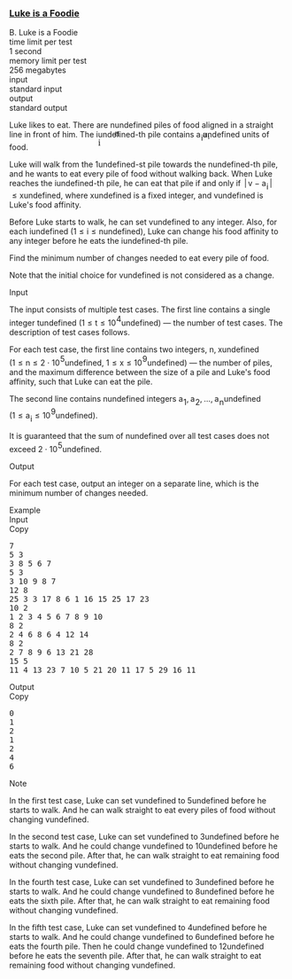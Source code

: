 <h3><a href="https://codeforces.com/contest/1704/problem/B" target="_blank" rel="noopener noreferrer">Luke is a Foodie</a></h3>
<div class="header"><div class="title">B. Luke is a Foodie</div><div class="time-limit"><div class="property-title">time limit per test</div>1 second</div><div class="memory-limit"><div class="property-title">memory limit per test</div>256 megabytes</div><div class="input-file input-standard"><div class="property-title">input</div>standard input</div><div class="output-file output-standard"><div class="property-title">output</div>standard output</div></div><div><p>Luke likes to eat. There are <span class="MathJax_Preview" style="color: inherit;"><span class="MJXp-math" id="MJXp-Span-1"><span class="MJXp-mi MJXp-italic" id="MJXp-Span-2">n</span></span></span><span class="MathJax MathJax_Processed" id="MathJax-Element-1-Frame" tabindex="0" style=""><nobr><span class="math" id="MathJax-Span-1"><span style="display: inline-block; position: relative; width: 0em; height: 0px; font-size: 122%;"><span style="position: absolute;"><span class="mrow" id="MathJax-Span-2"><span class="mi" id="MathJax-Span-3" style="font-family: MathJax_Math-italic;">n</span></span></span></span></span></nobr></span>undefined piles of food aligned in a straight line in front of him. The <span class="MathJax_Preview" style="color: inherit;"><span class="MJXp-math" id="MJXp-Span-3"><span class="MJXp-mi MJXp-italic" id="MJXp-Span-4">i</span></span></span><span class="MathJax MathJax_Processed" id="MathJax-Element-2-Frame" tabindex="0" style=""><nobr><span class="math" id="MathJax-Span-4"><span style="display: inline-block; position: relative; width: 0em; height: 0px; font-size: 122%;"><span style="position: absolute;"><span class="mrow" id="MathJax-Span-5"><span class="mi" id="MathJax-Span-6" style="font-family: MathJax_Math-italic;">i</span></span></span></span></span></nobr></span>undefined-th pile contains <span class="MathJax_Preview" style="color: inherit;"><span class="MJXp-math" id="MJXp-Span-5"><span class="MJXp-msubsup" id="MJXp-Span-6"><span class="MJXp-mi MJXp-italic" id="MJXp-Span-7" style="margin-right: 0.05em;">a</span><span class="MJXp-mi MJXp-italic MJXp-script" id="MJXp-Span-8" style="vertical-align: -0.4em;">i</span></span></span></span><span class="MathJax MathJax_Processed" id="MathJax-Element-3-Frame" tabindex="0" style=""><nobr><span class="math" id="MathJax-Span-7"><span style="display: inline-block; position: relative; width: 0em; height: 0px; font-size: 122%;"><span style="position: absolute;"><span class="mrow" id="MathJax-Span-8"><span class="msubsup" id="MathJax-Span-9"><span style="display: inline-block; position: relative; width: 0.823em; height: 0px;"><span style="position: absolute; clip: rect(3.34em, 1000.53em, 4.16em, -999.997em); top: -3.978em; left: 0em;"><span class="mi" id="MathJax-Span-10" style="font-family: MathJax_Math-italic;">a</span><span style="display: inline-block; width: 0px; height: 3.984em;"></span></span><span style="position: absolute; top: -3.803em; left: 0.53em;"><span class="mi" id="MathJax-Span-11" style="font-size: 70.7%; font-family: MathJax_Math-italic;">i</span><span style="display: inline-block; width: 0px; height: 3.984em;"></span></span></span></span></span></span></span></span></nobr></span>undefined units of food. </p><p>Luke will walk from the <span class="MathJax_Preview" style="color: inherit;"><span class="MJXp-math" id="MJXp-Span-9"><span class="MJXp-mn" id="MJXp-Span-10">1</span></span></span><span class="MathJax MathJax_Processing" id="MathJax-Element-4-Frame" tabindex="0"></span>undefined-st pile towards the <span class="MathJax_Preview" style="color: inherit;"><span class="MJXp-math" id="MJXp-Span-11"><span class="MJXp-mi MJXp-italic" id="MJXp-Span-12">n</span></span></span><span class="MathJax MathJax_Processing" id="MathJax-Element-5-Frame" tabindex="0"></span>undefined-th pile, and he wants to eat every pile of food without walking back. When Luke reaches the <span class="MathJax_Preview" style="color: inherit;"><span class="MJXp-math" id="MJXp-Span-13"><span class="MJXp-mi MJXp-italic" id="MJXp-Span-14">i</span></span></span><span class="MathJax MathJax_Processing" id="MathJax-Element-6-Frame" tabindex="0"></span>undefined-th pile, he can eat that pile if and only if <span class="MathJax_Preview" style="color: inherit;"><span class="MJXp-math" id="MJXp-Span-15"><span class="MJXp-mrow" id="MJXp-Span-16"><span class="MJXp-mo" id="MJXp-Span-17" style="margin-left: 0.167em; margin-right: 0.167em;">|</span></span><span class="MJXp-mi MJXp-italic" id="MJXp-Span-18">v</span><span class="MJXp-mo" id="MJXp-Span-19" style="margin-left: 0.267em; margin-right: 0.267em;">−</span><span class="MJXp-msubsup" id="MJXp-Span-20"><span class="MJXp-mi MJXp-italic" id="MJXp-Span-21" style="margin-right: 0.05em;">a</span><span class="MJXp-mi MJXp-italic MJXp-script" id="MJXp-Span-22" style="vertical-align: -0.4em;">i</span></span><span class="MJXp-mrow" id="MJXp-Span-23"><span class="MJXp-mo" id="MJXp-Span-24" style="margin-left: 0.167em; margin-right: 0.167em;">|</span></span><span class="MJXp-mo" id="MJXp-Span-25" style="margin-left: 0.333em; margin-right: 0.333em;">≤</span><span class="MJXp-mi MJXp-italic" id="MJXp-Span-26">x</span></span></span><span class="MathJax MathJax_Processing" id="MathJax-Element-7-Frame" tabindex="0"></span>undefined, where <span class="MathJax_Preview" style="color: inherit;"><span class="MJXp-math" id="MJXp-Span-27"><span class="MJXp-mi MJXp-italic" id="MJXp-Span-28">x</span></span></span><span class="MathJax MathJax_Processing" id="MathJax-Element-8-Frame" tabindex="0"></span>undefined is a fixed integer, and <span class="MathJax_Preview" style="color: inherit;"><span class="MJXp-math" id="MJXp-Span-29"><span class="MJXp-mi MJXp-italic" id="MJXp-Span-30">v</span></span></span><span class="MathJax MathJax_Processing" id="MathJax-Element-9-Frame" tabindex="0"></span>undefined is Luke's food affinity.</p><p>Before Luke starts to walk, he can set <span class="MathJax_Preview" style="color: inherit;"><span class="MJXp-math" id="MJXp-Span-31"><span class="MJXp-mi MJXp-italic" id="MJXp-Span-32">v</span></span></span><span class="MathJax MathJax_Processing" id="MathJax-Element-10-Frame" tabindex="0"></span>undefined to any integer. Also, for each <span class="MathJax_Preview" style="color: inherit;"><span class="MJXp-math" id="MJXp-Span-33"><span class="MJXp-mi MJXp-italic" id="MJXp-Span-34">i</span></span></span><span class="MathJax MathJax_Processing" id="MathJax-Element-11-Frame" tabindex="0"></span>undefined (<span class="MathJax_Preview" style="color: inherit;"><span class="MJXp-math" id="MJXp-Span-35"><span class="MJXp-mn" id="MJXp-Span-36">1</span><span class="MJXp-mo" id="MJXp-Span-37" style="margin-left: 0.333em; margin-right: 0.333em;">≤</span><span class="MJXp-mi MJXp-italic" id="MJXp-Span-38">i</span><span class="MJXp-mo" id="MJXp-Span-39" style="margin-left: 0.333em; margin-right: 0.333em;">≤</span><span class="MJXp-mi MJXp-italic" id="MJXp-Span-40">n</span></span></span><span class="MathJax MathJax_Processing" id="MathJax-Element-12-Frame" tabindex="0"></span>undefined), Luke can <span class="tex-font-style-it">change</span> his food affinity to any integer <span class="tex-font-style-bf">before</span> he eats the <span class="MathJax_Preview" style="color: inherit;"><span class="MJXp-math" id="MJXp-Span-41"><span class="MJXp-mi MJXp-italic" id="MJXp-Span-42">i</span></span></span><span class="MathJax MathJax_Processing" id="MathJax-Element-13-Frame" tabindex="0"></span>undefined-th pile.</p><p>Find the minimum number of <span class="tex-font-style-it">changes</span> needed to eat every pile of food.</p><p>Note that the initial choice for <span class="MathJax_Preview" style="color: inherit;"><span class="MJXp-math" id="MJXp-Span-43"><span class="MJXp-mi MJXp-italic" id="MJXp-Span-44">v</span></span></span><span class="MathJax MathJax_Processing" id="MathJax-Element-14-Frame" tabindex="0"></span>undefined is <span class="tex-font-style-bf">not</span> considered as a change.</p></div><div class="input-specification"><div class="section-title">Input</div><p>The input consists of multiple test cases. The first line contains a single integer <span class="MathJax_Preview" style="color: inherit;"><span class="MJXp-math" id="MJXp-Span-45"><span class="MJXp-mi MJXp-italic" id="MJXp-Span-46">t</span></span></span><span class="MathJax MathJax_Processing" id="MathJax-Element-15-Frame" tabindex="0"></span>undefined (<span class="MathJax_Preview" style="color: inherit;"><span class="MJXp-math" id="MJXp-Span-47"><span class="MJXp-mn" id="MJXp-Span-48">1</span><span class="MJXp-mo" id="MJXp-Span-49" style="margin-left: 0.333em; margin-right: 0.333em;">≤</span><span class="MJXp-mi MJXp-italic" id="MJXp-Span-50">t</span><span class="MJXp-mo" id="MJXp-Span-51" style="margin-left: 0.333em; margin-right: 0.333em;">≤</span><span class="MJXp-msubsup" id="MJXp-Span-52"><span class="MJXp-mn" id="MJXp-Span-53" style="margin-right: 0.05em;">10</span><span class="MJXp-mn MJXp-script" id="MJXp-Span-54" style="vertical-align: 0.5em;">4</span></span></span></span><span class="MathJax MathJax_Processing" id="MathJax-Element-16-Frame" tabindex="0"></span>undefined) — the number of test cases. The description of test cases follows.</p><p>For each test case, the first line contains two integers, <span class="MathJax_Preview" style="color: inherit;"><span class="MJXp-math" id="MJXp-Span-55"><span class="MJXp-mi MJXp-italic" id="MJXp-Span-56">n</span><span class="MJXp-mo" id="MJXp-Span-57" style="margin-left: 0em; margin-right: 0.222em;">,</span><span class="MJXp-mi MJXp-italic" id="MJXp-Span-58">x</span></span></span><span class="MathJax MathJax_Processing" id="MathJax-Element-17-Frame" tabindex="0"></span>undefined (<span class="MathJax_Preview" style="color: inherit;"><span class="MJXp-math" id="MJXp-Span-59"><span class="MJXp-mn" id="MJXp-Span-60">1</span><span class="MJXp-mo" id="MJXp-Span-61" style="margin-left: 0.333em; margin-right: 0.333em;">≤</span><span class="MJXp-mi MJXp-italic" id="MJXp-Span-62">n</span><span class="MJXp-mo" id="MJXp-Span-63" style="margin-left: 0.333em; margin-right: 0.333em;">≤</span><span class="MJXp-mn" id="MJXp-Span-64">2</span><span class="MJXp-mo" id="MJXp-Span-65" style="margin-left: 0.267em; margin-right: 0.267em;">⋅</span><span class="MJXp-msubsup" id="MJXp-Span-66"><span class="MJXp-mn" id="MJXp-Span-67" style="margin-right: 0.05em;">10</span><span class="MJXp-mn MJXp-script" id="MJXp-Span-68" style="vertical-align: 0.5em;">5</span></span></span></span><span class="MathJax MathJax_Processing" id="MathJax-Element-18-Frame" tabindex="0"></span>undefined, <span class="MathJax_Preview" style="color: inherit;"><span class="MJXp-math" id="MJXp-Span-69"><span class="MJXp-mn" id="MJXp-Span-70">1</span><span class="MJXp-mo" id="MJXp-Span-71" style="margin-left: 0.333em; margin-right: 0.333em;">≤</span><span class="MJXp-mi MJXp-italic" id="MJXp-Span-72">x</span><span class="MJXp-mo" id="MJXp-Span-73" style="margin-left: 0.333em; margin-right: 0.333em;">≤</span><span class="MJXp-msubsup" id="MJXp-Span-74"><span class="MJXp-mn" id="MJXp-Span-75" style="margin-right: 0.05em;">10</span><span class="MJXp-mn MJXp-script" id="MJXp-Span-76" style="vertical-align: 0.5em;">9</span></span></span></span><span class="MathJax MathJax_Processing" id="MathJax-Element-19-Frame" tabindex="0"></span>undefined) — the number of piles, and the maximum difference between the size of a pile and Luke's food affinity, such that Luke can eat the pile.</p><p>The second line contains <span class="MathJax_Preview" style="color: inherit;"><span class="MJXp-math" id="MJXp-Span-77"><span class="MJXp-mi MJXp-italic" id="MJXp-Span-78">n</span></span></span><span class="MathJax MathJax_Processing" id="MathJax-Element-20-Frame" tabindex="0"></span>undefined integers <span class="MathJax_Preview" style="color: inherit;"><span class="MJXp-math" id="MJXp-Span-79"><span class="MJXp-msubsup" id="MJXp-Span-80"><span class="MJXp-mi MJXp-italic" id="MJXp-Span-81" style="margin-right: 0.05em;">a</span><span class="MJXp-mn MJXp-script" id="MJXp-Span-82" style="vertical-align: -0.4em;">1</span></span><span class="MJXp-mo" id="MJXp-Span-83" style="margin-left: 0em; margin-right: 0.222em;">,</span><span class="MJXp-msubsup" id="MJXp-Span-84"><span class="MJXp-mi MJXp-italic" id="MJXp-Span-85" style="margin-right: 0.05em;">a</span><span class="MJXp-mn MJXp-script" id="MJXp-Span-86" style="vertical-align: -0.4em;">2</span></span><span class="MJXp-mo" id="MJXp-Span-87" style="margin-left: 0em; margin-right: 0.222em;">,</span><span class="MJXp-mo" id="MJXp-Span-88" style="margin-left: 0em; margin-right: 0em;">…</span><span class="MJXp-mo" id="MJXp-Span-89" style="margin-left: 0em; margin-right: 0.222em;">,</span><span class="MJXp-msubsup" id="MJXp-Span-90"><span class="MJXp-mi MJXp-italic" id="MJXp-Span-91" style="margin-right: 0.05em;">a</span><span class="MJXp-mi MJXp-italic MJXp-script" id="MJXp-Span-92" style="vertical-align: -0.4em;">n</span></span></span></span><span class="MathJax MathJax_Processing" id="MathJax-Element-21-Frame" tabindex="0"></span>undefined (<span class="MathJax_Preview" style="color: inherit;"><span class="MJXp-math" id="MJXp-Span-93"><span class="MJXp-mn" id="MJXp-Span-94">1</span><span class="MJXp-mo" id="MJXp-Span-95" style="margin-left: 0.333em; margin-right: 0.333em;">≤</span><span class="MJXp-msubsup" id="MJXp-Span-96"><span class="MJXp-mi MJXp-italic" id="MJXp-Span-97" style="margin-right: 0.05em;">a</span><span class="MJXp-mi MJXp-italic MJXp-script" id="MJXp-Span-98" style="vertical-align: -0.4em;">i</span></span><span class="MJXp-mo" id="MJXp-Span-99" style="margin-left: 0.333em; margin-right: 0.333em;">≤</span><span class="MJXp-msubsup" id="MJXp-Span-100"><span class="MJXp-mn" id="MJXp-Span-101" style="margin-right: 0.05em;">10</span><span class="MJXp-mn MJXp-script" id="MJXp-Span-102" style="vertical-align: 0.5em;">9</span></span></span></span><span class="MathJax MathJax_Processing" id="MathJax-Element-22-Frame" tabindex="0"></span>undefined).</p><p>It is guaranteed that the sum of <span class="MathJax_Preview" style="color: inherit;"><span class="MJXp-math" id="MJXp-Span-103"><span class="MJXp-mi MJXp-italic" id="MJXp-Span-104">n</span></span></span><span class="MathJax MathJax_Processing" id="MathJax-Element-23-Frame" tabindex="0"></span>undefined over all test cases does not exceed <span class="MathJax_Preview" style="color: inherit;"><span class="MJXp-math" id="MJXp-Span-105"><span class="MJXp-mn" id="MJXp-Span-106">2</span><span class="MJXp-mo" id="MJXp-Span-107" style="margin-left: 0.267em; margin-right: 0.267em;">⋅</span><span class="MJXp-msubsup" id="MJXp-Span-108"><span class="MJXp-mn" id="MJXp-Span-109" style="margin-right: 0.05em;">10</span><span class="MJXp-mn MJXp-script" id="MJXp-Span-110" style="vertical-align: 0.5em;">5</span></span></span></span><span class="MathJax MathJax_Processing" id="MathJax-Element-24-Frame" tabindex="0"></span>undefined.</p></div><div class="output-specification"><div class="section-title">Output</div><p>For each test case, output an integer on a separate line, which is the minimum number of changes needed.</p></div><div class="sample-tests"><div class="section-title">Example</div><div class="sample-test"><div class="input"><div class="title">Input<div title="Copy" data-clipboard-target="#id0049875002264041357" id="id00893037657528568" class="input-output-copier">Copy</div></div><pre id="id0049875002264041357"><div class="test-example-line test-example-line-even test-example-line-0">7</div><div class="test-example-line test-example-line-odd test-example-line-1">5 3</div><div class="test-example-line test-example-line-odd test-example-line-1">3 8 5 6 7</div><div class="test-example-line test-example-line-even test-example-line-2">5 3</div><div class="test-example-line test-example-line-even test-example-line-2">3 10 9 8 7</div><div class="test-example-line test-example-line-odd test-example-line-3">12 8</div><div class="test-example-line test-example-line-odd test-example-line-3">25 3 3 17 8 6 1 16 15 25 17 23</div><div class="test-example-line test-example-line-even test-example-line-4">10 2</div><div class="test-example-line test-example-line-even test-example-line-4">1 2 3 4 5 6 7 8 9 10</div><div class="test-example-line test-example-line-odd test-example-line-5">8 2</div><div class="test-example-line test-example-line-odd test-example-line-5">2 4 6 8 6 4 12 14</div><div class="test-example-line test-example-line-even test-example-line-6">8 2</div><div class="test-example-line test-example-line-even test-example-line-6">2 7 8 9 6 13 21 28</div><div class="test-example-line test-example-line-odd test-example-line-7">15 5</div><div class="test-example-line test-example-line-odd test-example-line-7">11 4 13 23 7 10 5 21 20 11 17 5 29 16 11</div></pre></div><div class="output"><div class="title">Output<div title="Copy" data-clipboard-target="#id0032891306980287494" id="id0044682178032060416" class="input-output-copier">Copy</div></div><pre id="id0032891306980287494">0
1
2
1
2
4
6
</pre></div></div></div><div class="note"><div class="section-title">Note</div><p>In the first test case, Luke can set <span class="MathJax_Preview" style="color: inherit;"><span class="MJXp-math" id="MJXp-Span-111"><span class="MJXp-mi MJXp-italic" id="MJXp-Span-112">v</span></span></span><span class="MathJax MathJax_Processing" id="MathJax-Element-25-Frame" tabindex="0"></span>undefined to <span class="MathJax_Preview" style="color: inherit;"><span class="MJXp-math" id="MJXp-Span-113"><span class="MJXp-mn" id="MJXp-Span-114">5</span></span></span><span class="MathJax MathJax_Processing" id="MathJax-Element-26-Frame" tabindex="0"></span>undefined before he starts to walk. And he can walk straight to eat every piles of food without changing <span class="MathJax_Preview" style="color: inherit;"><span class="MJXp-math" id="MJXp-Span-115"><span class="MJXp-mi MJXp-italic" id="MJXp-Span-116">v</span></span></span><span class="MathJax MathJax_Processing" id="MathJax-Element-27-Frame" tabindex="0"></span>undefined.</p><p>In the second test case, Luke can set <span class="MathJax_Preview" style="color: inherit;"><span class="MJXp-math" id="MJXp-Span-117"><span class="MJXp-mi MJXp-italic" id="MJXp-Span-118">v</span></span></span><span class="MathJax MathJax_Processing" id="MathJax-Element-28-Frame" tabindex="0"></span>undefined to <span class="MathJax_Preview" style="color: inherit;"><span class="MJXp-math" id="MJXp-Span-119"><span class="MJXp-mn" id="MJXp-Span-120">3</span></span></span><span class="MathJax MathJax_Processing" id="MathJax-Element-29-Frame" tabindex="0"></span>undefined before he starts to walk. And he could change <span class="MathJax_Preview" style="color: inherit;"><span class="MJXp-math" id="MJXp-Span-121"><span class="MJXp-mi MJXp-italic" id="MJXp-Span-122">v</span></span></span><span class="MathJax MathJax_Processing" id="MathJax-Element-30-Frame" tabindex="0"></span>undefined to <span class="MathJax_Preview" style="color: inherit;"><span class="MJXp-math" id="MJXp-Span-123"><span class="MJXp-mn" id="MJXp-Span-124">10</span></span></span><span class="MathJax MathJax_Processing" id="MathJax-Element-31-Frame" tabindex="0"></span>undefined before he eats the second pile. After that, he can walk straight to eat remaining food without changing <span class="MathJax_Preview" style="color: inherit;"><span class="MJXp-math" id="MJXp-Span-125"><span class="MJXp-mi MJXp-italic" id="MJXp-Span-126">v</span></span></span><span class="MathJax MathJax_Processing" id="MathJax-Element-32-Frame" tabindex="0"></span>undefined.</p><p>In the fourth test case, Luke can set <span class="MathJax_Preview" style="color: inherit;"><span class="MJXp-math" id="MJXp-Span-127"><span class="MJXp-mi MJXp-italic" id="MJXp-Span-128">v</span></span></span><span class="MathJax MathJax_Processing" id="MathJax-Element-33-Frame" tabindex="0"></span>undefined to <span class="MathJax_Preview" style="color: inherit;"><span class="MJXp-math" id="MJXp-Span-129"><span class="MJXp-mn" id="MJXp-Span-130">3</span></span></span><span class="MathJax MathJax_Processing" id="MathJax-Element-34-Frame" tabindex="0"></span>undefined before he starts to walk. And he could change <span class="MathJax_Preview" style="color: inherit;"><span class="MJXp-math" id="MJXp-Span-131"><span class="MJXp-mi MJXp-italic" id="MJXp-Span-132">v</span></span></span><span class="MathJax MathJax_Processing" id="MathJax-Element-35-Frame" tabindex="0"></span>undefined to <span class="MathJax_Preview" style="color: inherit;"><span class="MJXp-math" id="MJXp-Span-133"><span class="MJXp-mn" id="MJXp-Span-134">8</span></span></span><span class="MathJax MathJax_Processing" id="MathJax-Element-36-Frame" tabindex="0"></span>undefined before he eats the sixth pile. After that, he can walk straight to eat remaining food without changing <span class="MathJax_Preview" style="color: inherit;"><span class="MJXp-math" id="MJXp-Span-135"><span class="MJXp-mi MJXp-italic" id="MJXp-Span-136">v</span></span></span><span class="MathJax MathJax_Processing" id="MathJax-Element-37-Frame" tabindex="0"></span>undefined.</p><p>In the fifth test case, Luke can set <span class="MathJax_Preview" style="color: inherit;"><span class="MJXp-math" id="MJXp-Span-137"><span class="MJXp-mi MJXp-italic" id="MJXp-Span-138">v</span></span></span><span class="MathJax MathJax_Processing" id="MathJax-Element-38-Frame" tabindex="0"></span>undefined to <span class="MathJax_Preview" style="color: inherit;"><span class="MJXp-math" id="MJXp-Span-139"><span class="MJXp-mn" id="MJXp-Span-140">4</span></span></span><span class="MathJax MathJax_Processing" id="MathJax-Element-39-Frame" tabindex="0"></span>undefined before he starts to walk. And he could change <span class="MathJax_Preview" style="color: inherit;"><span class="MJXp-math" id="MJXp-Span-141"><span class="MJXp-mi MJXp-italic" id="MJXp-Span-142">v</span></span></span><span class="MathJax MathJax_Processing" id="MathJax-Element-40-Frame" tabindex="0"></span>undefined to <span class="MathJax_Preview" style="color: inherit;"><span class="MJXp-math" id="MJXp-Span-143"><span class="MJXp-mn" id="MJXp-Span-144">6</span></span></span><span class="MathJax MathJax_Processing" id="MathJax-Element-41-Frame" tabindex="0"></span>undefined before he eats the fourth pile. Then he could change <span class="MathJax_Preview" style="color: inherit;"><span class="MJXp-math" id="MJXp-Span-145"><span class="MJXp-mi MJXp-italic" id="MJXp-Span-146">v</span></span></span><span class="MathJax MathJax_Processing" id="MathJax-Element-42-Frame" tabindex="0"></span>undefined to <span class="MathJax_Preview" style="color: inherit;"><span class="MJXp-math" id="MJXp-Span-147"><span class="MJXp-mn" id="MJXp-Span-148">12</span></span></span><span class="MathJax MathJax_Processing" id="MathJax-Element-43-Frame" tabindex="0"></span>undefined before he eats the seventh pile. After that, he can walk straight to eat remaining food without changing <span class="MathJax_Preview" style="color: inherit;"><span class="MJXp-math" id="MJXp-Span-149"><span class="MJXp-mi MJXp-italic" id="MJXp-Span-150">v</span></span></span><span class="MathJax MathJax_Processing" id="MathJax-Element-44-Frame" tabindex="0"></span>undefined.</p></div>